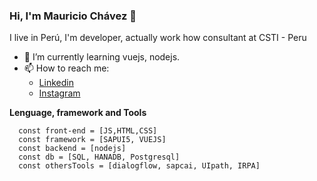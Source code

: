 ### Hi, I'm Mauricio Chávez 👋

<!--
**mauriciochavezpe/mauriciochavezpe** is a ✨ _special_ ✨ repository because its `README.md` (this file) appears on your GitHub profile.


-->
I live in Perú, I'm developer, actually work how consultant at CSTI - Peru


- 🌱 I’m currently learning vuejs, nodejs.  
- 📫 How to reach me: 
    - [Linkedin](https://www.linkedin.com/in/mchavez-pe/)
    - [Instagram](https://www.instagram.com/mauriciochavez.pe/)


**Lenguage, framework and Tools**
``` 
  const front-end = [JS,HTML,CSS]
  const framework = [SAPUI5, VUEJS]
  const backend = [nodejs]
  const db = [SQL, HANADB, Postgresql]
  const othersTools = [dialogflow, sapcai, UIpath, IRPA]  
```






